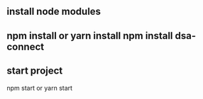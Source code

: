 install node modules
----
npm install or yarn install
npm install dsa-connect
---
start project
--
npm start or yarn start


